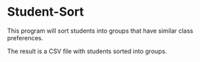 # Student-Sort

This program will sort students into groups that have similar class preferences.

The result is a CSV file with students sorted into groups.
